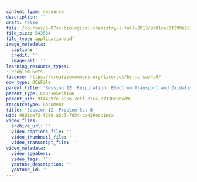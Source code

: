 ```yaml
---
content_type: resource
description: ''
draft: false
file: /courses/5-07sc-biological-chemistry-i-fall-2013/9601ce73f290a5c37054ca429ecc1eca_MIT5_07SCF13_Pset8.pdf
file_size: 543534
file_type: application/pdf
image_metadata:
  caption: ''
  credit: ''
  image-alt: ''
learning_resource_types:
- Problem Sets
license: https://creativecommons.org/licenses/by-nc-sa/4.0/
ocw_type: OCWFile
parent_title: 'Session 12: Respiration: Electron Transport and Oxidative Phosphorylation'
parent_type: CourseSection
parent_uid: 9f4429fe-b956-2eff-21ea-87330cbbed91
resourcetype: Document
title: 'Session 12: Problem Set 8'
uid: 9601ce73-f290-a5c3-7054-ca429ecc1eca
video_files:
  archive_url: ''
  video_captions_file: ''
  video_thumbnail_file: ''
  video_transcript_file: ''
video_metadata:
  video_speakers: ''
  video_tags: ''
  youtube_description: ''
  youtube_id: ''
---
```

